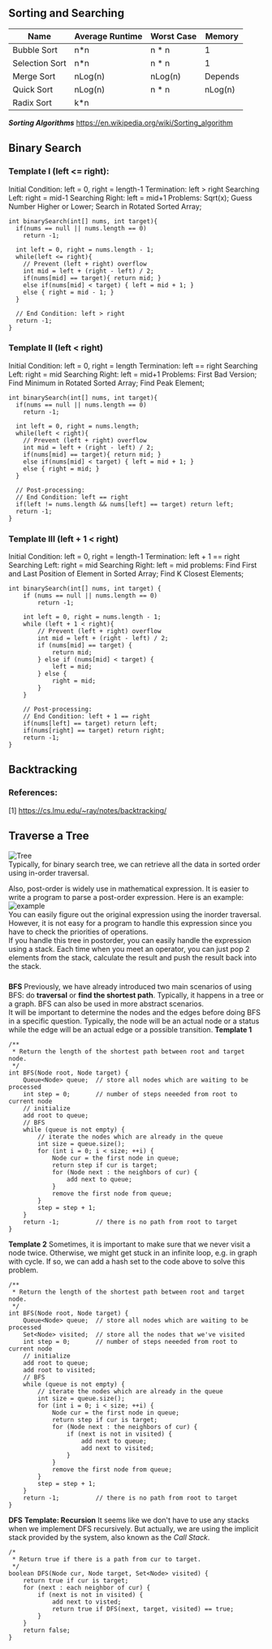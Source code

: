 ## Sorting and Searching
|Name|Average Runtime|Worst Case|Memory|
|---|---|---|---|
|Bubble Sort|n*n| n * n |1|
|Selection Sort| n*n | n * n|1|
|Merge Sort| nLog(n) | nLog(n) | Depends|
|Quick Sort| nLog(n) | n * n | nLog(n)|
|Radix Sort| k*n | ||
__*Sorting Algorithms*__ https://en.wikipedia.org/wiki/Sorting_algorithm

## Binary Search
### Template I (left <= right):
Initial Condition: left = 0, right = length-1
Termination: left > right
Searching Left: right = mid-1
Searching Right: left = mid+1
Problems: Sqrt(x); Guess Number Higher or Lower; Search in Rotated Sorted Array;
```
int binarySearch(int[] nums, int target){
  if(nums == null || nums.length == 0)
    return -1;

  int left = 0, right = nums.length - 1;
  while(left <= right){
    // Prevent (left + right) overflow
    int mid = left + (right - left) / 2;
    if(nums[mid] == target){ return mid; }
    else if(nums[mid] < target) { left = mid + 1; }
    else { right = mid - 1; }
  }

  // End Condition: left > right
  return -1;
}
```

### Template II (left < right)
Initial Condition: left = 0, right = length
Termination: left == right
Searching Left: right = mid
Searching Right: left = mid+1
Problems: First Bad Version; Find Minimum in Rotated Sorted Array; Find Peak Element;
```
int binarySearch(int[] nums, int target){
  if(nums == null || nums.length == 0)
    return -1;

  int left = 0, right = nums.length;
  while(left < right){
    // Prevent (left + right) overflow
    int mid = left + (right - left) / 2;
    if(nums[mid] == target){ return mid; }
    else if(nums[mid] < target) { left = mid + 1; }
    else { right = mid; }
  }

  // Post-processing:
  // End Condition: left == right
  if(left != nums.length && nums[left] == target) return left;
  return -1;
}
```

### Template III (left + 1 < right)
Initial Condition: left = 0, right = length-1
Termination: left + 1 == right
Searching Left: right = mid
Searching Right: left = mid
problems: Find First and Last Position of Element in Sorted Array; Find K Closest Elements;
```
int binarySearch(int[] nums, int target) {
    if (nums == null || nums.length == 0)
        return -1;

    int left = 0, right = nums.length - 1;
    while (left + 1 < right){
        // Prevent (left + right) overflow
        int mid = left + (right - left) / 2;
        if (nums[mid] == target) {
            return mid;
        } else if (nums[mid] < target) {
            left = mid;
        } else {
            right = mid;
        }
    }

    // Post-processing:
    // End Condition: left + 1 == right
    if(nums[left] == target) return left;
    if(nums[right] == target) return right;
    return -1;
}
```

## Backtracking
### References:
[1] https://cs.lmu.edu/~ray/notes/backtracking/

## Traverse a Tree
![Tree](https://github.com/yangwang000/JavaAlgorithmAndProblems/blob/main/src/main/java/com/java/adawang/MustHaveKnowledge/DataStructures/pics/145_transverse.png) <br>
Typically, for binary search tree, we can retrieve all the data in sorted order using in-order traversal. <br>

Also, post-order is widely use in mathematical expression. It is easier to write a program to parse a post-order expression. Here is an example: <br>
![example](https://github.com/yangwang000/JavaAlgorithmAndProblems/blob/main/src/main/java/com/java/adawang/MustHaveKnowledge/DataStructures/pics/mathematical_expression.png) <br>
You can easily figure out the original expression using the inorder traversal. However, it is not easy for a program to handle this expression since you have to check the priorities of operations. <br>
If you handle this tree in postorder, you can easily handle the expression using a stack. Each time when you meet an operator, you can just pop 2 elements from the stack, calculate the result and push the result back into the stack.<br>
### 
**BFS**
Previously, we have already introduced two main scenarios of using BFS: do **traversal** or **find the shortest path**. Typically, it happens in a tree or a graph. BFS can also be used in more abstract scenarios.<br>
It will be important to determine the nodes and the edges before doing BFS in a specific question. Typically, the node will be an actual node or a status while the edge will be an actual edge or a possible transition.
**Template 1**
```
/**
 * Return the length of the shortest path between root and target node.
 */
int BFS(Node root, Node target) {
    Queue<Node> queue;  // store all nodes which are waiting to be processed
    int step = 0;       // number of steps neeeded from root to current node
    // initialize
    add root to queue;
    // BFS
    while (queue is not empty) {
        // iterate the nodes which are already in the queue
        int size = queue.size();
        for (int i = 0; i < size; ++i) {
            Node cur = the first node in queue;
            return step if cur is target;
            for (Node next : the neighbors of cur) {
                add next to queue;
            }
            remove the first node from queue;
        }
        step = step + 1;
    }
    return -1;          // there is no path from root to target
}
```
**Template 2**
Sometimes, it is important to make sure that we never visit a node twice. Otherwise, we might get stuck in an infinite loop, e.g. in graph with cycle. If so, we can add a hash set to the code above to solve this problem. 
```
/**
 * Return the length of the shortest path between root and target node.
 */
int BFS(Node root, Node target) {
    Queue<Node> queue;  // store all nodes which are waiting to be processed
    Set<Node> visited;  // store all the nodes that we've visited
    int step = 0;       // number of steps neeeded from root to current node
    // initialize
    add root to queue;
    add root to visited;
    // BFS
    while (queue is not empty) {
        // iterate the nodes which are already in the queue
        int size = queue.size();
        for (int i = 0; i < size; ++i) {
            Node cur = the first node in queue;
            return step if cur is target;
            for (Node next : the neighbors of cur) {
                if (next is not in visited) {
                    add next to queue;
                    add next to visited;
                }
            }
            remove the first node from queue;
        }
        step = step + 1;
    }
    return -1;          // there is no path from root to target
}
```

**DFS**
**Template: Recursion**
It seems like we don't have to use any stacks when we implement DFS recursively. But actually, we are using the implicit stack provided by the system, also known as the _Call Stack_.
```
/*
 * Return true if there is a path from cur to target.
 */
boolean DFS(Node cur, Node target, Set<Node> visited) {
    return true if cur is target;
    for (next : each neighbor of cur) {
        if (next is not in visited) {
            add next to visted;
            return true if DFS(next, target, visited) == true;
        }
    }
    return false;
}
```